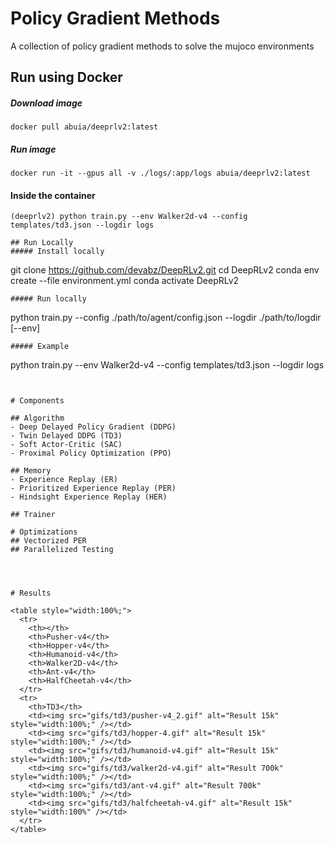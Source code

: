 # Policy Gradient Methods
A collection of policy gradient methods to solve the mujoco environments


## Run using Docker
##### Download image 
```
docker pull abuia/deeprlv2:latest
```
##### Run image
```
docker run -it --gpus all -v ./logs/:app/logs abuia/deeprlv2:latest
```
#### Inside the container
```
(deeprlv2) python train.py --env Walker2d-v4 --config templates/td3.json --logdir logs
```

```
## Run Locally
##### Install locally
```
git clone https://github.com/devabz/DeepRLv2.git
cd DeepRLv2
conda env create --file environment.yml
conda activate DeepRLv2
```
##### Run locally
```
python train.py --config ./path/to/agent/config.json --logdir ./path/to/logdir [--env]
```
##### Example
```
python train.py --env Walker2d-v4 --config templates/td3.json --logdir logs
```


# Components

## Algorithm
- Deep Delayed Policy Gradient (DDPG) 
- Twin Delayed DDPG (TD3)
- Soft Actor-Critic (SAC)
- Proximal Policy Optimization (PPO)

## Memory
- Experience Replay (ER)
- Prioritized Experience Replay (PER)
- Hindsight Experience Replay (HER)

## Trainer

# Optimizations
## Vectorized PER
## Parallelized Testing




# Results

<table style="width:100%;">
  <tr>
    <th></th>
    <th>Pusher-v4</th>
    <th>Hopper-v4</th>
    <th>Humanoid-v4</th>
    <th>Walker2D-v4</th>
    <th>Ant-v4</th>
    <th>HalfCheetah-v4</th>
  </tr>
  <tr>
    <th>TD3</th>
    <td><img src="gifs/td3/pusher-v4_2.gif" alt="Result 15k" style="width:100%;" /></td>
    <td><img src="gifs/td3/hopper-4.gif" alt="Result 15k" style="width:100%;" /></td>
    <td><img src="gifs/td3/humanoid-v4.gif" alt="Result 15k" style="width:100%;" /></td>
    <td><img src="gifs/td3/walker2d-v4.gif" alt="Result 700k" style="width:100%;" /></td>
    <td><img src="gifs/td3/ant-v4.gif" alt="Result 700k" style="width:100%;" /></td>
    <td><img src="gifs/td3/halfcheetah-v4.gif" alt="Result 15k" style="width:100%" /></td>
  </tr>
</table>

